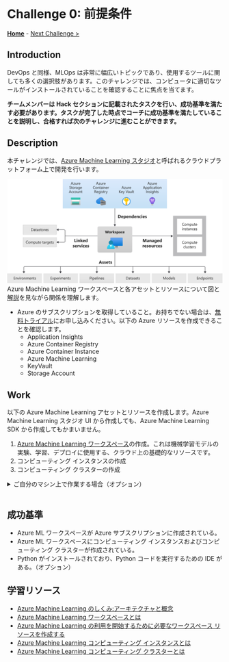 # Challenge 0: 前提条件

**[Home](./README.md)** - [Next Challenge >](./Challenge-01.md)

## Introduction

DevOps と同様、MLOps は非常に幅広いトピックであり、使用するツールに関しても多くの選択肢があります。このチャレンジでは、コンピュータに適切なツールがインストールされていることを確認することに焦点を当てます。

**チームメンバーは Hack セクションに記載されたタスクを行い、成功基準を満たす必要があります。タスクが完了した時点でコーチに成功基準を満たしていることを説明し、合格すれば次のチャレンジに進むことができます。**

## Description

本チャレンジでは、[Azure Machine Learning スタジオ](https://docs.microsoft.com/ja-jp/azure/machine-learning/overview-what-is-machine-learning-studio)と呼ばれるクラウドプラットフォーム上で開発を行います。

![Azure Machine Learning Workspace](./images/001.png)
Azure Machine Learning ワークスペースと各アセットとリソースについて図と[解説](https://docs.microsoft.com/ja-jp/azure/machine-learning/concept-azure-machine-learning-architecture)を見ながら関係を理解します。

- Azure のサブスクリプションを取得していること。お持ちでない場合は、[無料トライアル](https://azure.microsoft.com/free/)にお申し込みください。以下の Azure リソースを作成できることを確認します。
  - Application Insights
  - Azure Container Registry
  - Azure Container Instance
  - Azure Machine Learning
  - KeyVault
  - Storage Account

## Work
以下の Azure Machine Learning アセットとリソースを作成します。Azure Machine Learning スタジオ UI から作成しても、Azure Machine Learning SDK から作成してもかまいません。
1. [Azure Machine Learning ワークスペース](https://ml.azure.com/)の作成。これは機械学習モデルの実験、学習、デプロイに使用する、クラウド上の基礎的なリソースです。
1. コンピューティング インスタンスの作成
1. コンピューティング クラスターの作成

<details><summary>ご自分のマシン上で作業する場合（オプション）</summary><div>

- Python のインストール、バージョンは最低でも 3.6.5 です。データサイエンス系の作業には Anaconda がより好ましい。
  - Anaconda - <https://docs.anaconda.com/anaconda/install/windows/>
  - Miniconda - <https://docs.conda.io/en/latest/miniconda.html>
  - Python - <https://www.python.org/downloads/>

  **Note:** 自分の OS の環境を壊さずに OpenHack 用の conda 環境を用意するのがおすすめです。インストールができない方は、Azure Machine Learning の Notebook 上で実行してください。

- Python モジュールが pip 経由でダウンロード可能であることを確認する（[PyPI](https://pypi.org)から、または内部のパッケージマネージャから）。
  - requirement.txt を参照
  - pip install -r requiments.txt
- Visual Studio Code または任意の Python IDE（Jupyter Notebook がよく使われます）
  - Python extensions


</div></details>

<br/>

## 成功基準

- Azure ML ワークスペースが Azure サブスクリプションに作成されている。
- Azure ML ワークスペースにコンピューティング インスタンスおよびコンピューティング クラスターが作成されている。
- Python がインストールされており、Python コードを実行するための IDE がある。（オプション）

## 学習リソース
- [Azure Machine Learning のしくみ:アーキテクチャと概念](https://docs.microsoft.com/azure/machine-learning/concept-azure-machine-learning-architecture)
- [Azure Machine Learning ワークスペースとは](https://docs.microsoft.com/ja-jp/azure/machine-learning/concept-workspace)
- [Azure Machine Learning の利用を開始するために必要なワークスペース リソースを作成する](https://docs.microsoft.com/azure/machine-learning/quickstart-create-resources)
- [Azure Machine Learning コンピューティング インスタンスとは](https://docs.microsoft.com/ja-jp/azure/machine-learning/concept-compute-instance)
- [Azure Machine Learning コンピューティング クラスターとは](https://docs.microsoft.com/ja-jp/azure/machine-learning/how-to-create-attach-compute-cluster)